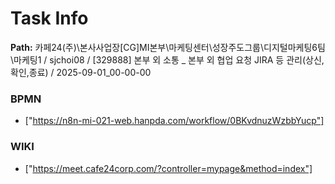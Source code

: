 # Task Info

**Path:** 카페24(주)\본사사업장\[CG]MI본부\마케팅센터\성장주도그룹\디지털마케팅6팀\마케팅1 / sjchoi08 / [329888] 본부 외 소통 _ 본부 외 협업 요청 JIRA 등 관리(상신,확인,종료) / 2025-09-01_00-00-00

### BPMN
- ["https://n8n-mi-021-web.hanpda.com/workflow/0BKvdnuzWzbbYucp"]

### WIKI
- ["https://meet.cafe24corp.com/?controller=mypage&method=index"]

